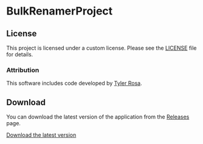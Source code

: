 # BulkRenamerProject

## License

This project is licensed under a custom license. Please see the [LICENSE](LICENSE) file for details.

### Attribution

This software includes code developed by [Tyler Rosa](https://github.com/TylersHub).

## Download

You can download the latest version of the application from the [Releases](https://github.com/TylersHub/BulkRenamer/releases) page.

[Download the latest version](https://github.com/TylersHub/BulkRenamer/tree/Changed-Subsystem-from-Console-to-Windows/x64/Release/BulkRenamer_v2.2.2.exe)
